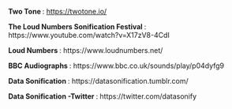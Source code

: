 <b> Two Tone </b> : https://twotone.io/
<p>
<b> The Loud Numbers Sonification Festival </b>: https://www.youtube.com/watch?v=X17zV8-4CdI
<p>
<b> Loud Numbers </b>: https://www.loudnumbers.net/
<p>
<b> BBC Audiographs </b>: https://www.bbc.co.uk/sounds/play/p04dyfg9
<p>
<b> Data Sonification </b>:  https://datasonification.tumblr.com/
<p>
<b> Data Sonification -Twitter </b>:  https://twitter.com/datasonify
